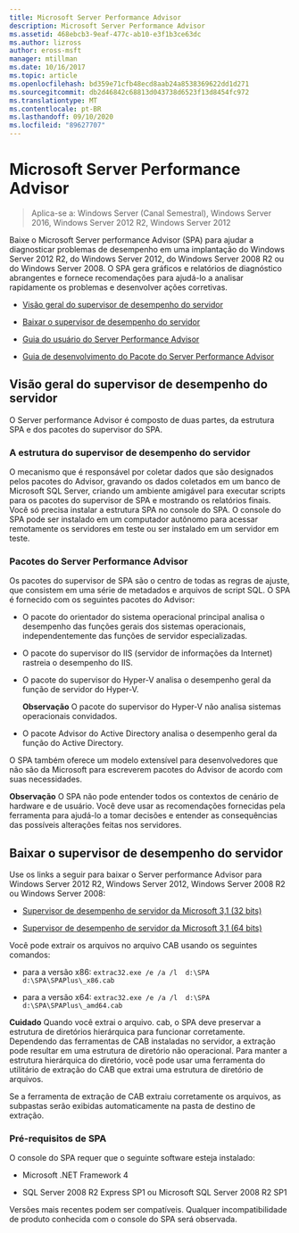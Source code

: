 ```yaml
---
title: Microsoft Server Performance Advisor
description: Microsoft Server Performance Advisor
ms.assetid: 468ebcb3-9eaf-477c-ab10-e3f1b3ce63dc
ms.author: lizross
author: eross-msft
manager: mtillman
ms.date: 10/16/2017
ms.topic: article
ms.openlocfilehash: bd359e71cfb48ecd8aab24a8538369622dd1d271
ms.sourcegitcommit: db2d46842c68813d043738d6523f13d8454fc972
ms.translationtype: MT
ms.contentlocale: pt-BR
ms.lasthandoff: 09/10/2020
ms.locfileid: "89627707"
---
```

# <a name="microsoft-server-performance-advisor"></a>Microsoft Server Performance Advisor

>Aplica-se a: Windows Server (Canal Semestral), Windows Server 2016, Windows Server 2012 R2, Windows Server 2012

Baixe o Microsoft Server performance Advisor (SPA) para ajudar a diagnosticar problemas de desempenho em uma implantação do Windows Server 2012 R2, do Windows Server 2012, do Windows Server 2008 R2 ou do Windows Server 2008. O SPA gera gráficos e relatórios de diagnóstico abrangentes e fornece recomendações para ajudá-lo a analisar rapidamente os problemas e desenvolver ações corretivas.

-   [Visão geral do supervisor de desempenho do servidor](#bkmk-aboutspa)

-   [Baixar o supervisor de desempenho do servidor](#bkmk-downloadspa)

-   [Guia do usuário do Server Performance Advisor](server-performance-advisor-users-guide.md)

-   [Guia de desenvolvimento do Pacote do Server Performance Advisor](server-performance-advisor-pack-development-guide.md)

## <a name="overview-of-server-performance-advisor"></a><a href="" id="bkmk-aboutspa"></a>Visão geral do supervisor de desempenho do servidor

O Server performance Advisor é composto de duas partes, da estrutura SPA e dos pacotes do supervisor do SPA.

### <a name="the-server-performance-advisor-framework"></a>A estrutura do supervisor de desempenho do servidor

O mecanismo que é responsável por coletar dados que são designados pelos pacotes do Advisor, gravando os dados coletados em um banco de Microsoft SQL Server, criando um ambiente amigável para executar scripts para os pacotes do supervisor de SPA e mostrando os relatórios finais. Você só precisa instalar a estrutura SPA no console do SPA. O console do SPA pode ser instalado em um computador autônomo para acessar remotamente os servidores em teste ou ser instalado em um servidor em teste.

### <a name="server-performance-advisor-packs"></a>Pacotes do Server Performance Advisor

Os pacotes do supervisor de SPA são o centro de todas as regras de ajuste, que consistem em uma série de metadados e arquivos de script SQL. O SPA é fornecido com os seguintes pacotes do Advisor:

-   O pacote do orientador do sistema operacional principal analisa o desempenho das funções gerais dos sistemas operacionais, independentemente das funções de servidor especializadas.

-   O pacote do supervisor do IIS (servidor de informações da Internet) rastreia o desempenho do IIS.

-   O pacote do supervisor do Hyper-V analisa o desempenho geral da função de servidor do Hyper-V.

    **Observação** O pacote do supervisor do Hyper-V não analisa sistemas operacionais convidados.



-   O pacote Advisor do Active Directory analisa o desempenho geral da função do Active Directory.

O SPA também oferece um modelo extensível para desenvolvedores que não são da Microsoft para escreverem pacotes do Advisor de acordo com suas necessidades.

**Observação** O SPA não pode entender todos os contextos de cenário de hardware e de usuário. Você deve usar as recomendações fornecidas pela ferramenta para ajudá-lo a tomar decisões e entender as consequências das possíveis alterações feitas nos servidores.



## <a name="download-server-performance-advisor"></a><a href="" id="bkmk-downloadspa"></a>Baixar o supervisor de desempenho do servidor


Use os links a seguir para baixar o Server performance Advisor para Windows Server 2012 R2, Windows Server 2012, Windows Server 2008 R2 ou Windows Server 2008:

-   [Supervisor de desempenho de servidor da Microsoft 3,1 (32 bits)](https://go.microsoft.com/fwlink/p/?linkid=327751)

-   [Supervisor de desempenho de servidor da Microsoft 3,1 (64 bits)](https://go.microsoft.com/fwlink/p/?linkid=327752)

Você pode extrair os arquivos no arquivo CAB usando os seguintes comandos:

-   para a versão x86: `extrac32.exe /e /a /l  d:\SPA   d:\SPA\SPAPlus\_x86.cab`

-   para a versão x64: `extrac32.exe /e /a /l  d:\SPA   d:\SPA\SPAPlus\_amd64.cab`

**Cuidado** Quando você extrai o arquivo. cab, o SPA deve preservar a estrutura de diretórios hierárquica para funcionar corretamente. Dependendo das ferramentas de CAB instaladas no servidor, a extração pode resultar em uma estrutura de diretório não operacional. Para manter a estrutura hierárquica do diretório, você pode usar uma ferramenta do utilitário de extração do CAB que extrai uma estrutura de diretório de arquivos.

Se a ferramenta de extração de CAB extraiu corretamente os arquivos, as subpastas serão exibidas automaticamente na pasta de destino de extração.

### <a name="spa-prerequisites"></a>Pré-requisitos de SPA

O console do SPA requer que o seguinte software esteja instalado:

-   Microsoft .NET Framework 4

-   SQL Server 2008 R2 Express SP1 ou Microsoft SQL Server 2008 R2 SP1

Versões mais recentes podem ser compatíveis. Qualquer incompatibilidade de produto conhecida com o console do SPA será observada.

